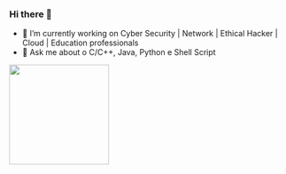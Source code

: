 ### Hi there 👋

 - 🔭 I’m currently working on Cyber Security | Network | Ethical Hacker | Cloud | Education professionals
 - 💬 Ask me about o C/C++, Java, Python e Shell Script
 <div>
  <a href="https://github.com/douglasbgodoy">
  <img height="180em" src="https://github-readme-stats-sigma-five.vercel.app/api?username=douglasbgodoy&show_icons=true&theme=dark&include_all_commits=true&count_private=true"/>
</div>
 
 ##


<!--
**douglasbgodoy/douglasbgodoy** is a ✨ _special_ ✨ repository because its `README.md` (this file) appears on your GitHub profile.

Here are some ideas to get you started:

- 🌱 I’m currently learning ...
- 👯 I’m looking to collaborate on ...

-->


  
 
  
  
